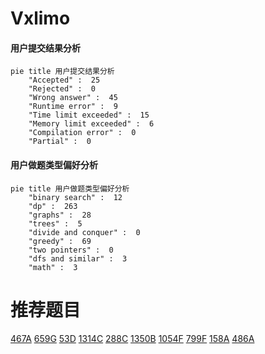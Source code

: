 # Vxlimo

<!-- tabs:start -->



#### **用户提交结果分析**

```mermaid
pie title 用户提交结果分析
    "Accepted" :  25
    "Rejected" :  0
    "Wrong answer" :  45
    "Runtime error" :  9
    "Time limit exceeded" :  15
    "Memory limit exceeded" :  6
    "Compilation error" :  0
    "Partial" :  0
```

#### **用户做题类型偏好分析**

```mermaid
pie title 用户做题类型偏好分析
    "binary search" :  12
    "dp" :  263
    "graphs" :  28
    "trees" :  5
    "divide and conquer" :  0
    "greedy" :  69
    "two pointers" :  0
    "dfs and similar" :  3
    "math" :  3
```



<!-- tabs:end -->
# 推荐题目
[467A](https://codeforces.com/contest/467/problem/A)
[659G](https://codeforces.com/contest/659/problem/G)
[53D](https://codeforces.com/contest/53/problem/D)
[1314C](https://codeforces.com/contest/1314/problem/C)
[288C](https://codeforces.com/contest/288/problem/C)
[1350B](https://codeforces.com/contest/1350/problem/B)
[1054F](https://codeforces.com/contest/1054/problem/F)
[799F](https://codeforces.com/contest/799/problem/F)
[158A](https://codeforces.com/contest/158/problem/A)
[486A](https://codeforces.com/contest/486/problem/A)
